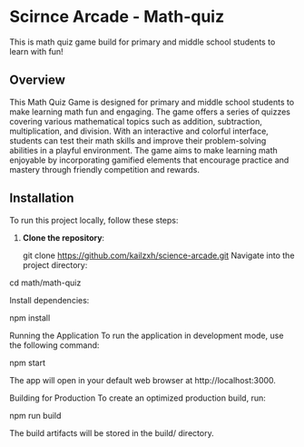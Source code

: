 
# Scirnce Arcade - Math-quiz
This is math quiz game build for primary and middle school students to learn with fun!


## Overview

This Math Quiz Game is designed for primary and middle school students to make learning math fun and engaging. The game offers a series of quizzes covering various mathematical topics such as addition, subtraction, multiplication, and division. With an interactive and colorful interface, students can test their math skills and improve their problem-solving abilities in a playful environment. The game aims to make learning math enjoyable by incorporating gamified elements that encourage practice and mastery through friendly competition and rewards.

## Installation

To run this project locally, follow these steps:

1. **Clone the repository**:
   
   
   git clone https://github.com/kailzxh/science-arcade.git
Navigate into the project directory:


cd math/math-quiz

Install dependencies:

npm install

Running the Application
To run the application in development mode, use the following command:


npm start

The app will open in your default web browser at http://localhost:3000.

Building for Production
To create an optimized production build, run:


npm run build

The build artifacts will be stored in the build/ directory.
